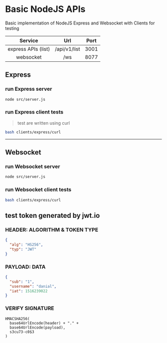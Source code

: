 # Basic NodeJS APIs


Basic implementation of NodeJS Express and Websocket with Clients for testing

|       Service         |         Url                |   Port    |
|:---------------------:|:--------------------------:|:---------:|
| express APIs (list)   |        /api/v1/list        |   3001    |
| websocket             |        /ws                 |   8077    |


## Express
### run Express server
```bash
node src/server.js 
```

### run Express client tests
> test are written using curl
```bash
bash clients/express/curl 
```

---

## Websocket
### run Websocket server
```bash
node src/server.js 
```

### run Websocket client tests
```bash
bash clients/express/curl 
```


## test token generated by jwt.io
### HEADER: ALGORITHM & TOKEN TYPE
```json
{
  "alg": "HS256",
  "typ": "JWT"
}
```
### PAYLOAD: DATA
```json
{
  "sub": "1",
  "username": "danial",
  "iat": 1516239022
}
```
### VERIFY SIGNATURE
```
HMACSHA256(
  base64UrlEncode(header) + "." + 
  base64UrlEncode(payload),
  s3cu73-c0$3
)
```